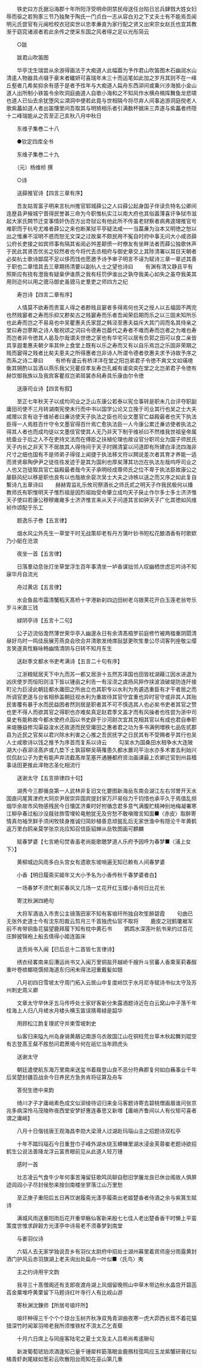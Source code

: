 <!-- { "loadSidebar": true } -->
　　铁史曰方氏据沿海郡十年所阳浮受明命阴禁民母送任台陷日忿兵肆戮大姓女妇辱而驱之若狗豕三节乃独聚于陶氏一门贞白一志从容白刃之下丈夫士有不能焉吾闻明元氏尝官有元闽检校衣冠奕世以忠孝亷直为家行配之贤又出宋宗女赵氏也宜其教渐于窈窕诸淑者若此余传之使采东国之风者得之足以光彤简云

　　○跋

　　跋君山吹笛图

　　华亭沈生瑞尝从余游得画法于大痴道人此幅葢为予作君山吹笛图木石幽润水山清逺人物器具点缀于豪末者纎妍可喜瑞年未三十而运笔如此加之岁月其则不在一峰丘壑者几希矣抑余有感于是者予徃年与大痴道人扁舟东西泖间或乗兴涉海抵小金山道人出所制小铁笛令余吹洞庭曲道人自歌小海和之不知风作水横舟楫挥舞鱼龙悲啸也道人已仙去余犹堕风尘澒洞中便若此竟与世相隔今将尽弃人间事追游洞庭傥老人歌紫藟如道人者出笛懐里间吾取其与明猗相乐者引满数杯据床三弄遂与紫藟者终隠十二峰瑞能从之否至正己亥秋八月中秋日

　　东维子集巻二十八

　　●钦定四库全书

　　东维子集巻二十九

　　（元）杨维桢 撰

　　○诗

　　送薛推官诗【四言三章有序】

　　吾友姑胥富子明来言杭州推官郓城薛公之人曰薛公起身国子伴读负特名公卿间连歴县尹掖城宁晋得民誉甚三命为今职惟杭实江以南大府也其俗嚣薄喜讦争狱市滋起大家氏闗节迁变事情奸伪百方出竒狱讼有他此所不传虽老财察者病弗遑理推官号难职而于杭号尤难者薛公之来也断某狱平亭疑法咸一一当葢亷为治本又明徳之恕以出之惟亷不淫明不惑而恕无文深之过故臬不颇民用不寃自时府中事无问大小咸咨薛公府长吏接之如宾师事有隔其省阅必舛差颠偾一时僚友有坐畔法者而薛公独歌休声于民此其贤否优劣之较然者也今将代去丞相府与御史章交上其陟清署以耳目天朝者必矣杭士歌诗鄙腐不足以侈而饯也愿邀予诗予审子明言不诬为赋诗三章一章述其善于职也二章惜其去三章期扬清要以副杭人士之望也诗曰
　　有渊有清又静且平有照斯应有挠有澄我有疑臬伊谁质之我有枉罚伊谁出之孰夺我美心如失之虽夺我美其用则迩何以用之骢马御史虽骢马史羣吏之师四方之纪

　　寿岂诗【四言二章有序】

　　人情莫不欲寿而贵富人得之者尠贱且窭者多得焉何也天之授人以五福固不两完也然贱窭者之寿而乐抑又尠矣古之贱窭寿而乐者吾闻荣启期而乐之以三固未知所乐也此寿而岂之不易易也中吴瞿惠夫氏家昆之韩泾至惠夫益斥大其门闾而名其侍亲之堂曰寿岂蓼斯之诗人敬祝颂之词曰令德寿岂葢代之寿者不难而寿而岂者之为难也寿而岂者非令徳其人曷及尔哉谓夫世徳之家也有华宅可以居有负郭之田可以食二亲皆具享遐耄惠夫朝夕率其仲上食堂上既有以乐之寿而又有以自乐焉岂之乐固非荣期之贱而窭得之贱者比矣夫恵夫之所得惠者岂非诗人所谓令德者欤惠夫求予诗故予序之而系之诗二章曰
　　有桥有谖云有桥洋洋在堂之阳岂弟君子令徳不爽文文如璊璁衡其锵酌以旨酒以燕乐我父兄瞿叔孝友寿岂孔臧有谖奕奕在堂之北岂弟君子令徳有赫饮御我族以及我宾客瞿叔岂弟斑裳赤舄寿具乐康由尔令徳

　　送康司业诗【四言有叙】

　　至正七年秋天子以成均司业之乏山东康公若泰以宪佥事转是职未几台评夺职副庸田司使不三月转湖南宪使未行而中书以国学公论又立挽于司业其行也吴之士大夫咸赠以言有谂于维祯者曰亷访使天子执法之臣也司业文墨官亡益殿最者也天下执法臣得一人焉胜百什守令文墨官得百什焉亡愈执法臣一人今康公累迁亷访使者执法之得其人者也而成均徒以文墨伎官使其人无乃非天下制乎维祯曰不然维我世祖皇帝属统埀业于后之人不在吏持文法而在傅臣之扶植伦理也故设官分职司业为国子师民氏天子内长之非天下不居故其人得侍间于天子时赐清宴以问道即有所建白泽流四海非尺寸之细也国有不是师弟子得径上闻捷于执法移文符以闗说差次者其育才养能一适而贤贤皋陶伊尹之徒徃徃发迹于是其为国利也厚矣薄其功岂在执法左哉呜呼司业之人也又岂徒取具官亡益殿最者哉今天子承明经成尊师氏之位不卑于执法臣故康公之屡繇风纪以移是职也良有以也哉故余裒次吴士大夫之诗帙以送之而又序之如此复自繋诗凢五章诗曰
　　赫赫胄监礼乐攸司祭酒长之师氏贰之明天子作我民极何以播教师氏有职惟明天子惟烈祖是因烈祖始受命肇立成均天子戾止作尔多士多士济济惟天子使曰若康公穆穆雍雍多士济济惟言来从天子问道其言如钟天子广化其徳如风维祯作颂配于乐工

　　题逸乐子巻【五言律】

　　烟水风尘外先生一草堂干时无战策却老有丹方蒲叶钞书短松花酿酒香有时歌欵乃小艇在沧浪

　　夜坐一首【五言律】

　　日落羣动息张灯坐草堂浮生百年事清坐一垆香谋拙邻人叹幽栖世虑忘吟诗不知寐华月自流光

　　舟过黄店【五言律】

　　水会鱼盐市霜清蟹稻天髙桥十字港新刹四边田树老乌银荚花开白玉莲老翁夸乐岁斗米直三钱

　　緑阴亭诗【五言十二句】

　　公子迈流俗澹然薄世荣华亭入幽邃永日有余清髙梧罗前庭修竹被两楹重阴閟清昼好鸟时一鸣佳辰展芳燕良会欣合并清歌发绮席鼔瑟更吹笙羣公尽词客列座敬尘缨言笑遂真性觞咏畅幽情清阴与日转不知月东生

　　送赵季文都水书吏考满诗【五言二十句有序】

　　江浙粮赋居天下中九而苏一都又居浙十五然苏泽国也田皆枕湖藉江因水进退为凶庆使岁而恒阳则洼下皆以锺亩之利告一有淫涝之虞扬风猝作挟波浪破堤防连阡接町沦为巨浸此朝廷都水庸田之所由立也其职专以水利为务遴选重臣有才干者居之而所调官吏遂与台省相叅盖朝廷视水利为重故待其官守宜重也异时官守或非其人其贻民害覆有暴于水而民益困者然则居是职者其不可不慎选其人也必矣书吏者其官之赞也吏不得人而欲其官之得职也亦难矣真定赵君季文盖才而有风操者也徃尝为浙中司臬史有能称故今都水使府点函以书史辟于沙河尉次宜其克相其官以有成也君自奉职来堤塍益修沟渠益浚水还故道而民受庸田之惠者君之功为多书满例増秩七品佐贰郡县为近民之官矣以君兴除水利害之心推之吾民抚字之日民其有不受赐者乎其行也吴人士咸歌诗以饯之推予为序首而复系以诗云
　　勾吴水为国桑田水相争水大连陂湖大小吞泖泾髙庐或凢垫下土孰容畊吴萌罹患久都水置司平治水亦多术害去利始兴侃侃赵公子为吏有能声弃流截髙岸芜塞开通塍都府资治画课最上农卿迁官到州县穑事话田更推此泽物志圣化相流行

　　送谢太守【五言排律四十句】

　　湖秀今三郡循良第一人武林非复旧文化要图新海岳东南会湖江左右邻曽开天水国直问尾箕津府大同京尹居崇异国宾提封家万戸易俗力千钧惜也承平久于焉值乱频烟华余故市风物感残民今日懐匡济乗时好拊循念君多意气满腹贮精神别地梅凝署寒江柳孕春过船沙没屐驻斾雪埋轮黾勉犹无及穷愁不敢嗔赠言知面■〈赤皮〉取醉寄情真勿袖烹鲜手须闲牧犊身推诚归简妙植善息顽嚚乱后无家世渔中有隠沦千年黄鹤返万里白鸥亲莫学张京兆应知召信臣貂蝉从岳牧图画可麒麟

　　赋春梦婆【七言絶句焚香虽老尚能歌聴梦道人乐府予因呼为春梦■〈浦上女下〉】

　　黄柳城边风雨多白头宫女有遗歌东坡哨遍无知已赖有人间春梦婆

　　小香【明日履斋买姬年又大小予名为小香传秋千春梦婆者白】

　　一场春梦不须忙剩买春风又几场一丈花开红玉蝶小香何日比花长

　　寄沈秋渊四絶句

　　大将军酒诰入市贵公主镜落田家不知有客琅玕所独自吹笙醉碧霞
　　句曲已无张外史道士今有沈东阳裁云剪月三千首独虎仙官不取将
　　鹿皮之冠鹤氅裾军前不肯带铜鱼花猫望鹿拜履下知有枕中黄石书
　　鹦鹉水深莲叶航书来约过百花庄醉披锦袍上船去倩得小姬连笛床

　　送贡尚书入闽【已后总十二首皆七言律诗】

　　绣衣经畧南来后漕运尚书又入闽万里铜盐开越峤千艘升斗贸蕃人香熏茉莉春酲重叶卷槟榔晓馔频海道东归闲未得法冠重戴髪如银

　　八月初四日雪坡太守周门拓入云居山中复度岭饮于水月尼寺赋诗书似太守及苏州刺史周义卿

　　文章太守早休牙五马传呼处士家好客新分朱露酒题诗近在白云窝山中子落千年桂海上人归八月槎水月楼头横玉笛误猜蕚緑是韶华

　　用顾松江韵复理贰守并柬雪坡刺史

　　仙客归来隘九州岛身骑黄鶮记南游乌衣故国江山在铜柱荒台草木秋起舞刘琨空有志登髙王粲不胜愁问君蔗境今何在祇忆当年顾虎头

　　送谢太守

　　朝廷遣使航东海万里南来送玺书着屐登山良不恶分符典郡复何如白蘓事业千年后吴楚封疆百战余今日养民方急务肯将征算及舟车

　　答倪生徳中来韵

　　绮川才子才庸峭素色成文似泖绫待诏归来金马客题诗寄去碧桃僧画眉谁问张京兆多病深怜马茂陵昨夜西堂安梦好惠连春思又新増【庸峭齐鲁间以人有仪矩可喜者谓之庸峭】

　　八月十日偕钱唐王观海昌李勋大梁滑人过湖赴玛瑙山主之招题诗双松亭

　　十年不踏玛瑙石今日重登巾子峰外湖水绕玉螮蝀里湖水浸金芙蓉崔老题诗欲招鹤生公说法善降龙浮云富贵眼前见从此道人轻万锺

　　感时一首

　　壮志凌云气食牛少年何事苦淹留狂歌鸣凤聊自慰旧学屠龙良已休台阁故人俱屏迹闾阎小子尽封侯愁来按剑南楼坐寥落江山万里愁

　　至正庚子重阳后五日再饮谢履斋光漾亭履斋出老姬楚香者侍酒之余与紫篔生赋诗

　　满城风雨送重阳雨后花开重举觞仙客新来殷七七佳人老出楚香香干时懒上平蛮策度世惟求辟榖方光漾亭中诗易老不须春梦到南堂

　　与姜羽仪诗

　　六韬人去无家学独说吾乡有羽仪太尉府中招处士湖州幕里着宾师座分雨露黄封酒门护风云赤羽旗湖上老夫询出处扁舟一叶似■〈氏鸟〉夷

　　主之约诗用宇文韵

　　我寻三十髙僧阁还有支郎夜渡舟湖上风烟留晚照山中草木带边秋水晶宫开碧菡萏金粟堆呼黄栗留下马题诗红叶寺行人有比岘山游

　　寄秋渊沈錬师【所居号琅玕所】

　　琅玕种得三千个个个琼台玉树齐秋净双鳬青泖曲夜寒一虎大茆西长茸不着花猫猎深竹时闻翠羽啼老我所须惟铁杖不湏太乙乞青蔾

　　十月六日席上与同座客陆宅之夏士文及主人吕希尚希逺聨句

　　新泼葡萄琥珀浓酒逢知己量千锺犀柈筯落眠金鹿鴈柱弦鸣应玉龙紫蟹研膏红似橘青虾剥尾緑如葱彩云吹散阳台雨知在巫山第几重


